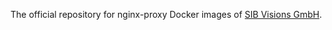 The official repository for nginx-proxy Docker images of [SIB Visions GmbH](https://www.sibvisions.com).
